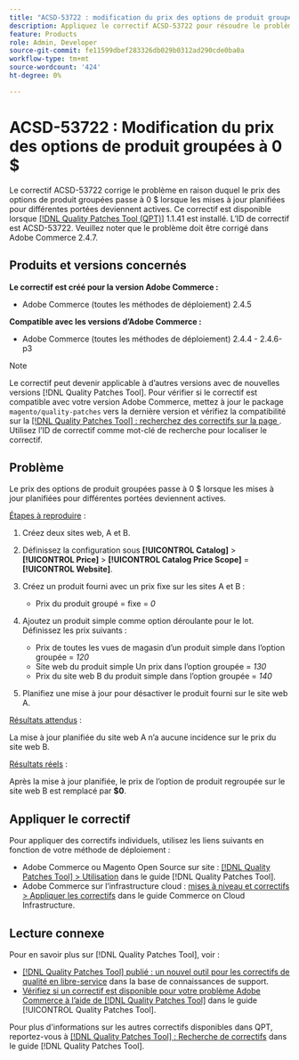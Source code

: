 ```yaml
---
title: "ACSD-53722 : modification du prix des options de produit groupées à 0 $"
description: Appliquez le correctif ACSD-53722 pour résoudre le problème Adobe Commerce en raison duquel le prix des options de produit groupées passe à 0 $ lorsque les mises à jour planifiées pour différentes portées deviennent actives.
feature: Products
role: Admin, Developer
source-git-commit: fe11599dbef283326db029b0312ad290cde0ba0a
workflow-type: tm+mt
source-wordcount: '424'
ht-degree: 0%

---
```


# ACSD-53722 : Modification du prix des options de produit groupées à 0 $

Le correctif ACSD-53722 corrige le problème en raison duquel le prix des options de produit groupées passe à 0 $ lorsque les mises à jour planifiées pour différentes portées deviennent actives. Ce correctif est disponible lorsque [[!DNL Quality Patches Tool (QPT)]](https://experienceleague.adobe.com/en/docs/commerce-knowledge-base/kb/announcements/commerce-announcements/magento-quality-patches-released-new-tool-to-self-serve-quality-patches) 1.1.41 est installé. L’ID de correctif est ACSD-53722. Veuillez noter que le problème doit être corrigé dans Adobe Commerce 2.4.7.

## Produits et versions concernés

**Le correctif est créé pour la version Adobe Commerce :**

* Adobe Commerce (toutes les méthodes de déploiement) 2.4.5

**Compatible avec les versions d’Adobe Commerce :**

* Adobe Commerce (toutes les méthodes de déploiement) 2.4.4 - 2.4.6-p3

>[!NOTE]
>
>Le correctif peut devenir applicable à d’autres versions avec de nouvelles versions [!DNL Quality Patches Tool]. Pour vérifier si le correctif est compatible avec votre version Adobe Commerce, mettez à jour le package `magento/quality-patches` vers la dernière version et vérifiez la compatibilité sur la [[!DNL Quality Patches Tool] : recherchez des correctifs sur la page ](https://experienceleague.adobe.com/tools/commerce-quality-patches/index.html). Utilisez l’ID de correctif comme mot-clé de recherche pour localiser le correctif.

## Problème

Le prix des options de produit groupées passe à 0 $ lorsque les mises à jour planifiées pour différentes portées deviennent actives.

<u>Étapes à reproduire</u> :

1. Créez deux sites web, A et B.
1. Définissez la configuration sous **[!UICONTROL Catalog]** > **[!UICONTROL Price]** > **[!UICONTROL Catalog Price Scope]** = **[!UICONTROL Website]**.
1. Créez un produit fourni avec un prix fixe sur les sites A et B :

   * Prix du produit groupé = fixe = *0*

1. Ajoutez un produit simple comme option déroulante pour le lot. Définissez les prix suivants :

   * Prix de toutes les vues de magasin d’un produit simple dans l’option groupée = *120*
   * Site web du produit simple Un prix dans l’option groupée = *130*
   * Prix du site web B du produit simple dans l’option groupée = *140*

1. Planifiez une mise à jour pour désactiver le produit fourni sur le site web A.

<u>Résultats attendus</u> :

La mise à jour planifiée du site web A n’a aucune incidence sur le prix du site web B.

<u>Résultats réels</u> :

Après la mise à jour planifiée, le prix de l’option de produit regroupée sur le site web B est remplacé par **$0**.

## Appliquer le correctif

Pour appliquer des correctifs individuels, utilisez les liens suivants en fonction de votre méthode de déploiement :

* Adobe Commerce ou Magento Open Source sur site : [[!DNL Quality Patches Tool] > Utilisation](/help/tools/quality-patches-tool/usage.md) dans le guide [!DNL Quality Patches Tool].
* Adobe Commerce sur l’infrastructure cloud : [mises à niveau et correctifs > Appliquer les correctifs](https://experienceleague.adobe.com/docs/commerce-cloud-service/user-guide/develop/upgrade/apply-patches.html) dans le guide Commerce on Cloud Infrastructure.

## Lecture connexe

Pour en savoir plus sur [!DNL Quality Patches Tool], voir :

* [[!DNL Quality Patches Tool] publié : un nouvel outil pour les correctifs de qualité en libre-service](https://experienceleague.adobe.com/en/docs/commerce-knowledge-base/kb/announcements/commerce-announcements/magento-quality-patches-released-new-tool-to-self-serve-quality-patches) dans la base de connaissances de support.
* [Vérifiez si un correctif est disponible pour votre problème Adobe Commerce à l’aide de  [!DNL Quality Patches Tool]](/help/tools/quality-patches-tool/patches-available-in-qpt/check-patch-for-magento-issue-with-magento-quality-patches.md) dans le guide [!UICONTROL Quality Patches Tool].


Pour plus d&#39;informations sur les autres correctifs disponibles dans QPT, reportez-vous à [[!DNL Quality Patches Tool] : Recherche de correctifs](https://experienceleague.adobe.com/tools/commerce-quality-patches/index.html) dans le guide [!DNL Quality Patches Tool].
